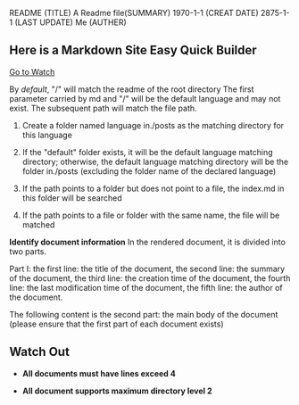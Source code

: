 README (TITLE)
A Readme file(SUMMARY)
1970-1-1 (CREAT DATE)
2875-1-1 (LAST UPDATE)
Me (AUTHER)
## Here is a Markdown Site Easy Quick Builder
[Go to Watch](https://github.com/STARTRACEX/MDStaticSiteBuilder)


By *default*, "/" will match the readme of the root directory The first parameter carried by md and "/" will be the default language and may not exist. The subsequent path will match the file path.

1. Create a folder named language in./posts as the matching directory for this language

2. If the "default" folder exists, it will be the default language matching directory; otherwise, the default language matching directory will be the folder in./posts (excluding the folder name of the declared language)

3. If the path points to a folder but does not point to a file, the index.md in this folder will be searched

4. If the path points to a file or folder with the same name, the file will be matched



**Identify document information**
In the rendered document, it is divided into two parts. 

Part I: the first line: the title of the document, the second line: the summary of the document, the third line: the creation time of the document, the fourth line: the last modification time of the document, the fifth line: the author of the document.

The following content is the second part: the main body of the document (please ensure that the first part of each document exists)



## **Watch Out**

- **All documents must have lines exceed 4**

- **All document supports maximum directory level 2**